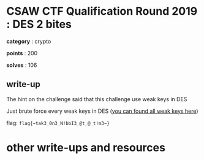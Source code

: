 # CSAW CTF Qualification Round 2019 : DES 2 bites

**category** : crypto

**points** : 200

**solves** : 106

## write-up

The hint on the challenge said that this challenge use weak keys in DES

Just brute force every weak keys in DES ([you can found all weak keys here](https://nvlpubs.nist.gov/nistpubs/Legacy/SP/nistspecialpublication800-67r1.pdf))

flag: `flag{~tak3_0n3_N!bbI3_@t_@_t!m3~}`

# other write-ups and resources
